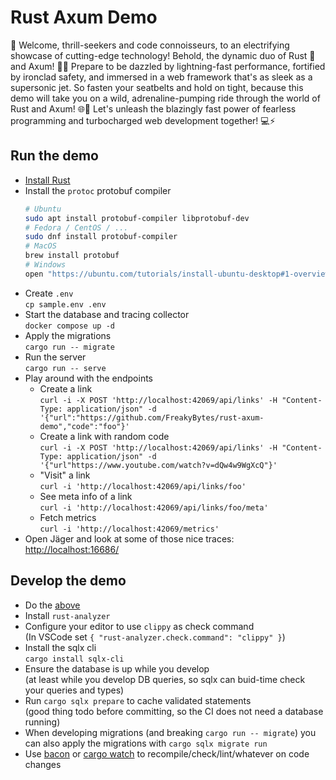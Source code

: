 # Rust Axum Demo

🚀 Welcome, thrill-seekers and code connoisseurs, to an electrifying showcase of cutting-edge technology! Behold, the dynamic duo of Rust 🦀 and Axum! 🦾💥 Prepare to be dazzled by lightning-fast performance, fortified by ironclad safety, and immersed in a web framework that's as sleek as a supersonic jet. So fasten your seatbelts and hold on tight, because this demo will take you on a wild, adrenaline-pumping ride through the world of Rust and Axum! 🌐🎉 Let's unleash the blazingly fast power of fearless programming and turbocharged web development together! 💻⚡️

## Run the demo
 
- [Install Rust](https://rustup.rs/)
- Install the `protoc` protobuf compiler  
  ```sh
  # Ubuntu
  sudo apt install protobuf-compiler libprotobuf-dev
  # Fedora / CentOS / ...
  sudo dnf install protobuf-compiler
  # MacOS
  brew install protobuf
  # Windows
  open "https://ubuntu.com/tutorials/install-ubuntu-desktop#1-overview"
  ```
- Create `.env`  
  `cp sample.env .env`
- Start the database and tracing collector  
  `docker compose up -d`
- Apply the migrations  
  `cargo run -- migrate`
- Run the server  
  `cargo run -- serve`
- Play around with the endpoints
  - Create a link  
    `curl -i -X POST 'http://localhost:42069/api/links' -H "Content-Type: application/json" -d '{"url":"https://github.com/FreakyBytes/rust-axum-demo","code":"foo"}'`
  - Create a link with random code  
    `curl -i -X POST 'http://localhost:42069/api/links' -H "Content-Type: application/json" -d '{"url"https://www.youtube.com/watch?v=dQw4w9WgXcQ"}'`
  - "Visit" a link  
    `curl -i 'http://localhost:42069/api/links/foo'`
  - See meta info of a link  
    `curl -i 'http://localhost:42069/api/links/foo/meta'`
  - Fetch metrics  
    `curl -i 'http://localhost:42069/metrics'`
- Open Jäger and look at some of those nice traces: [http://localhost:16686/](http://localhost:16686/search?limit=20&lookback=1h&maxDuration&minDuration&service=rust-axum-demo&tags={"http.scheme"%3A"HTTP"})

## Develop the demo

- Do the [above](#run-the-demo)
- Install `rust-analyzer`
- Configure your editor to use `clippy` as check command  
  (In VSCode set `{ "rust-analyzer.check.command": "clippy" }`)
- Install the sqlx cli  
  `cargo install sqlx-cli`
- Ensure the database is up while you develop  
  (at least while you develop DB queries, so sqlx can buid-time check your queries and types)
- Run `cargo sqlx prepare` to cache validated statements  
  (good thing todo before committing, so the CI does not need a database running)
- When developing migrations (and breaking `cargo run -- migrate`) you can also apply the migrations with `cargo sqlx migrate run`
- Use [bacon](https://github.com/Canop/bacon) or [cargo watch](https://watchexec.github.io/#cargo-watch) to recompile/check/lint/whatever on code changes
